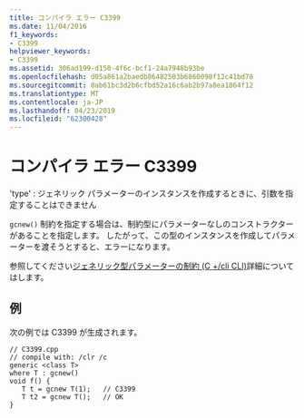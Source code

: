 ```yaml
---
title: コンパイラ エラー C3399
ms.date: 11/04/2016
f1_keywords:
- C3399
helpviewer_keywords:
- C3399
ms.assetid: 306ad199-d150-4f6c-bcf1-24a7948b93be
ms.openlocfilehash: d05a861a2baedb86482503b6860098f12c41bd78
ms.sourcegitcommit: 0ab61bc3d2b6cfbd52a16c6ab2b97a8ea1864f12
ms.translationtype: MT
ms.contentlocale: ja-JP
ms.lasthandoff: 04/23/2019
ms.locfileid: "62300428"
---
```

# <a name="compiler-error-c3399"></a>コンパイラ エラー C3399

'type' : ジェネリック パラメーターのインスタンスを作成するときに、引数を指定することはできません

`gcnew()` 制約を指定する場合は、制約型にパラメーターなしのコンストラクターがあることを指定します。 したがって、この型のインスタンスを作成してパラメーターを渡そうとすると、エラーになります。

参照してください[ジェネリック型パラメーターの制約 (C +/cli CLI)](../../extensions/constraints-on-generic-type-parameters-cpp-cli.md)詳細についてはします。

## <a name="example"></a>例

次の例では C3399 が生成されます。

```
// C3399.cpp
// compile with: /clr /c
generic <class T>
where T : gcnew()
void f() {
   T t = gcnew T(1);   // C3399
   T t2 = gcnew T();   // OK
}
```